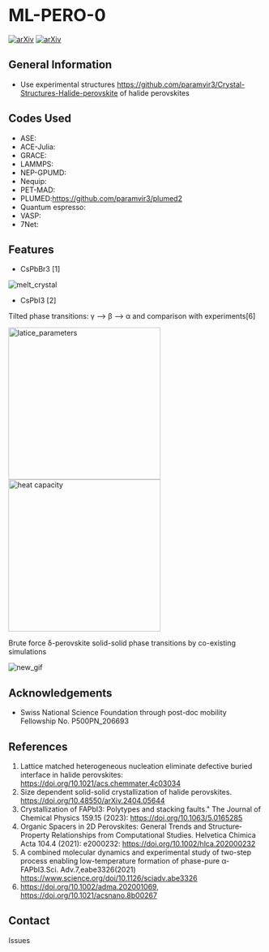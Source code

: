 # <span style="font-size:larger;">ML-PERO-0</span>

[![arXiv](https://img.shields.io/badge/arXiv-1234.56789-b31b1b.svg)](https://arxiv.org/abs/2404.05644)
[![arXiv](https://img.shields.io/badge/arXiv-1234.56789-b31b1b.svg)](https://arxiv.org/abs/2405.11599) 

## General Information
- Use experimental structures https://github.com/paramvir3/Crystal-Structures-Halide-perovskite of halide perovskites

## Codes Used
* ASE:
* ACE-Julia:
* GRACE:
* LAMMPS:
* NEP-GPUMD:
* Nequip:
* PET-MAD:
* PLUMED:https://github.com/paramvir3/plumed2
* Quantum espresso:
* VASP:
* 7Net:

## Features
- CsPbBr3 [1]

![melt_crystal](https://github.com/ahlawat-paramvir/MLIP-Perovskites/assets/10708344/803ad827-2fea-4ed7-8696-f46d1f5ee1fe)

- CsPbI3 [2]

Tilted phase transitions: γ --> β --> α and comparison with experiments[6]

<img src="https://github.com/user-attachments/assets/a5a565b1-fe0c-436b-b473-e6eed0ce9562" alt="latice_parameters" width="300" >

<img src="https://github.com/user-attachments/assets/1e31df37-bc42-4569-9f81-666180eb6392" alt="heat capacity" width="300" >


Brute force δ-perovskite solid-solid phase transitions by co-existing simulations

![new_gif](https://github.com/ahlawat-paramvir/MLIP-Perovskites/assets/10708344/1f028241-0ac0-4797-ba8a-91ec38bfbfea)





## Acknowledgements
- Swiss National Science Foundation through post-doc mobility Fellowship No. P500PN_206693

## References
1. Lattice matched heterogeneous nucleation eliminate defective buried interface in halide perovskites: https://doi.org/10.1021/acs.chemmater.4c03034
2. Size dependent solid-solid crystallization of halide perovskites. https://doi.org/10.48550/arXiv.2404.05644
3. Crystallization of FAPbI3: Polytypes and stacking faults." The Journal of Chemical Physics 159.15 (2023): https://doi.org/10.1063/5.0165285
4. Organic Spacers in 2D Perovskites: General Trends and Structure‐Property Relationships from Computational Studies. Helvetica Chimica Acta 104.4 (2021): e2000232: https://doi.org/10.1002/hlca.202000232
5. A combined molecular dynamics and experimental study of two-step process enabling low-temperature formation of phase-pure α-FAPbI3.Sci. Adv.7,eabe3326(2021) https://www.science.org/doi/10.1126/sciadv.abe3326
6. https://doi.org/10.1002/adma.202001069, https://doi.org/10.1021/acsnano.8b00267

## Contact
Issues 

